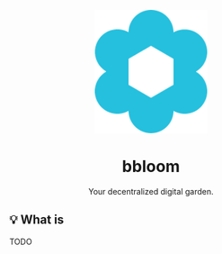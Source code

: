 <p align="center">
  <img width="200" src="./bbloom_icon.png">
</p>

<h1 align="center">bbloom</h1>

<div align="center">

Your decentralized digital garden.

</div>

## 💡 What is

TODO

